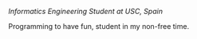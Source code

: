 *Informatics Engineering Student at USC, Spain*

Programming to have fun, student in my non-free time.
